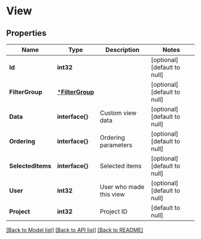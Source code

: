 # View

## Properties
Name | Type | Description | Notes
------------ | ------------- | ------------- | -------------
**Id** | **int32** |  | [optional] [default to null]
**FilterGroup** | [***FilterGroup**](FilterGroup.md) |  | [optional] [default to null]
**Data** | **interface{}** | Custom view data | [optional] [default to null]
**Ordering** | **interface{}** | Ordering parameters | [optional] [default to null]
**SelectedItems** | **interface{}** | Selected items | [optional] [default to null]
**User** | **int32** | User who made this view | [optional] [default to null]
**Project** | **int32** | Project ID | [default to null]

[[Back to Model list]](../README.md#documentation-for-models) [[Back to API list]](../README.md#documentation-for-api-endpoints) [[Back to README]](../README.md)


